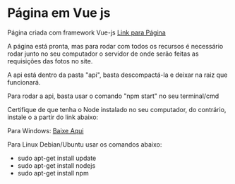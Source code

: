 # Página em Vue js
Página criada com framework Vue-js
<a href="https://willianbello.github.io/paginavue/">Link para Página</a>

 A página está pronta, mas para rodar com todos os recursos é necessário rodar junto no seu computador o servidor de onde serão feitas as requisições das fotos no site.
 
A api está dentro da pasta "api", basta descompactá-la e deixar na raiz que funcionará.

Para rodar a api, basta usar o comando "npm start" no seu terminal/cmd

Certifique de que tenha o Node instalado no seu computador, do contrário, instale o a partir do link abaixo:

Para Windows: <a href="https://nodejs.org/en/">Baixe Aqui</a></li>

Para Linux Debian/Ubuntu usar os comandos abaixo:
<ul>
  <li>sudo apt-get install update</li>
  <li>sudo apt-get install nodejs</li>
  <li>sudo apt-get install npm</li>
 </ul>
